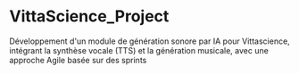 # VittaScience_Project
Développement d'un module de génération sonore par IA pour Vittascience, intégrant la synthèse vocale (TTS) et la génération musicale, avec une approche Agile basée sur des sprints
